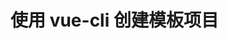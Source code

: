 <!-- ---
title: 使用 vue-cli 创建模板项目
date: 2018-10-30 08:43:49
tags: [JavaScript, VueJS]
--- -->

# 使用 vue-cli 创建模板项目
